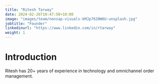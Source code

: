 ```yaml
---
title: "Ritesh Tarway"
date: 2024-02-26T10:47:58+10:00
image: "images/team/nonsap-visuals-kMJp7620W6U-unsplash.jpg"
jobtitle: "Founder"
linkedinurl: "https://www.linkedin.com/in/rtarway"
weight: 1
---
```

# Introduction

Ritesh has 20+ years of experience in technology and omnichannel order management.
